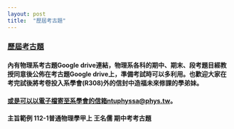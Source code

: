 ```yaml
---
layout: post
title:  "歷屆考古題"
---
```


### [<ins>歷屆考古題</ins>](https://drive.google.com/drive/u/4/folders/1vP5b5D9xnU6ws4zb9Bd92f2BickF6ii5)

#### 內有物理系考古題Google drive連結，物理系各科的期中、期末、段考題目經教授同意後公佈在考古題Google drive上，準備考試時可以多利用。也歡迎大家在考完試後將考卷投入系學會(R308)外的信封中造福未來修課的學弟妹。  

#### 或是可以以電子檔寄至系學會的信箱ntuphyssa@phys.tw。  

#### 主旨範例 112-1普通物理學甲上 王名儒 期中考考古題